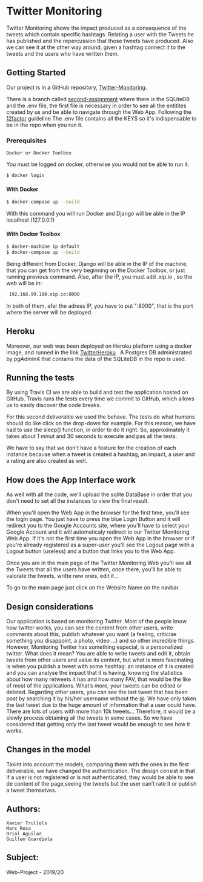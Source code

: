 # Twitter Monitoring
Twitter Monitoring shows the impact produced as a consequence of the tweets which contain specific hashtags. Relating a user with the Tweets he has published and the repercussion that those tweets have produced. Also we can see it at the other way around, given a hashtag connect it to the tweets and the users who have written them.

## Getting Started
Our project is in a GitHub repository, [Twitter-Monitoring](https://github.com/marcusresa4/Twitter_WP).

There is a branch called [second-assignment](https://github.com/marcusresa4/Twitter_WP/tree/second-assignment) where there is the SQLiteDB and the .env file, the first file is necessary in order to see all the entitites created by us and be able to navigate through the Web App. Following the [12factor](https://12factor.net/) guideline The .env file contains all the KEYS so it's indispensable to be in the repo when you run it.
### Prerequisites
    Docker or Docker Toolbox
You must be logged on docker, otherwise you would not be able to run it.
```bash
$ docker login
```
#### With Docker
```bash
$ docker-compose up --build
```
With this command you will run Docker and Django will be able in the IP localhost (127.0.0.1) 
#### With Docker Toolbox
```bash
$ docker-machine ip default
$ docker-compose up --build
```
Being different from Docker, Django will be able in the IP of the machine, that you can get from the very beginning on the Docker Toolbox, or just running previous command. Also, after the IP, you must add .xip.io , so the web will be in:
```bash
 192.168.99.100.xip.io:8000
```
In both of them, afer the adress IP, you have to put ":8000", that is the port where the server will be deployed.
## Heroku
Moreover, our web was been deployed on Heroku platform using a docker image, and runned in the link [TwitterHeroku](https://twitterwpappheroku.herokuapp.com/) . A Postgres DB administrated by pgAdmin4 that contains the data of the SQLiteDB in the repo is used.

## Running the tests
By using Travis CI we are able to build and test the application hosted on GitHub. Travis runs the tests every time we commit to GitHub, which allows us to easily discover the code breaks.

For this second deliverable we used the behave. The tests do what humans should do like click on the drop-down for example. For this reason, we have had to use the sleep() function, in order to do it right. So, approximately it takes about 1 minut and 30 seconds to execute and pas all the tests.

We have to say that we don't have a feature for the creation of each instance because when a tweet is created a hashtag, an impact, a user and a rating are also created as well.

## How does the App Interface work
As well with all the code, we'll upload the sqlite DataBase in order that you don't need to set all the instances to view the final result.

When you'll open the Web App in the browser for the first time, you'll see the login page. You just have to press the blue Login Button and it will redirect you to the Google Accounts site, where you'll have to select your Google Account and it will automaticaly redirect to our Twitter Monitoring Web App. If it's not the first time you open the Web App in the browser or if you're already registered as a super-user you'll see the Logout page with a Logout button (useless) and a button that links you to the Web App.

Once you are in the main page of the Twitter Monitoring Web you'll see all the Tweets that all the users have written, once there, you'll be able to valorate the tweets, writte new ones, edit it...

To go to the main page just click on the Website Name on the navbar. 

## Design considerations
Our application is based on monitoring Twitter. Most of the people know how twitter works,
you can see the content from other users, write comments about this, publish whatever you
want (a feeling, criticise something you disappoint, a photo, video ...) and so other incredible
things. However, Monitoring Twitter has something especial, is a personalized twitter. What
does it mean? You are able to write tweets and edit it, obtain tweets from other users and value
its content, but what is more fascinating is when you publish a tweet with some hashtag: an
instance of it is created and you can analyse the impact that it is having, knowing the statistics
about how many retweets it has and how many FAV, that would be the like of most of the
applications.
What’s more, your tweets can be edited or deleted.
Regarding other users, you can see the last tweet that has been post by searching it by his/her
username without the @. We have only taken the last tweet due to the huge amount of
information that a user could have. There are lots of users with more than 10k tweets...
Therefore, it would be a slowly process obtaining all the tweets in some cases. So we have
considered that getting only the last tweet would be enough to see how it works.

## Changes in the model
Takint into account the models, comparing them with the ones in the first deliverable, we have
changed the authentication. The design consist in that if a user is not registered or is not
authenticated, they would be able to see de content of the page,seeing the tweets but the user
can’t rate it or publish a tweet themselves.

## Authors:
    Xavier Trullols
    Marc Resa
    Oriol Aguilar
    Guillem Guardiola

## Subject: 
Web-Project - 2019/20
